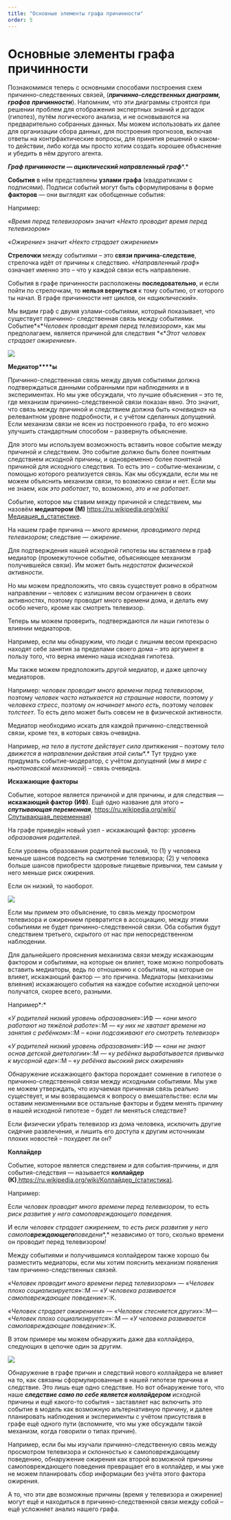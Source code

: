 ```yaml
---
title: "Основные элементы графа причинности"
order: 5
---
```


# Основные элементы графа причинности

Познакомимся теперь с основными способами построения схем причинно-следственных связей, (***причинно-следственных диаграмм, графов*** ***причинности***). Напомним, что эти диаграммы строятся при решении проблем для отображения экспертных знаний и догадок (гипотез), путём логического анализа, и не основываются на предварительно собранных данных. Мы можем использовать их далее для организации сбора данных, для построения прогнозов, включая ответы на контрфактические вопросы, для принятия решений о каком-то действии, либо когда мы просто хотим создать хорошее объяснение и убедить в нём другого агента.

***Граф причинности — ациклический направленный граф****.*

**События** в нём представлены **узлами** **графа** (квадратиками с подписями). Подписи событий могут быть сформулированы в форме **факторов** — они выглядят как обобщенные события:

Например:

«*Время перед телевизором*» значит «*Некто проводит время перед телевизором*»

«*Ожирение*» значит «*Некто страдает ожирением*»

**Стрелочки** между событиями – это **связи причина-следствие**, стрелочка идёт от причины к следствию. «*Направленный граф*» означает именно это – что у каждой связи есть направление.

События в графе причинности расположены **последовательно**, и если пойти по стрелочкам, то **нельзя вернуться** к тому событию, от которого ты начал. В графе причинности нет циклов, он «*ациклический*».

Мы видим граф с двумя узлами-событиями, который показывает, что существует причинно- следственная связь между событиями. Событие*«**Человек проводит время перед телевизором*», как мы предполагаем, является причиной для следствия *«**Этот человек страдает ожирением*».

![](/text/ontologics-sobr/2025-06-19T2004/10800/45.png)

**Медиатор****ы**

Причинно-следственная связь между двумя событиями должна подтверждаться данными собранными при наблюдениях и в экспериментах. Но мы уже обсуждали, что лучшие объяснения – это те, где механизм причинно-следственной связи показан явно. Это значит, что связь между причиной и следствием должна быть «*очевидна*» на релевантном уровне подробности, и с учётом сделанных допущений. Если механизм связи не ясен из построенного графа, то его можно улучшить стандартным способом – развернуть объяснение.

Для этого мы используем возможность вставить новое событие между причиной и следствием. Это событие должно быть более понятным следствием исходной причины, и одновременно более понятной причиной для исходного следствия. То есть это – событие-механизм, с помощью которого реализуется связь. Как мы обсуждали, если мы не можем объяснить механизм связи, то возможно связи и нет. Если мы не знаем, *как это работает*, то, возможно, *это и не работает*.

Событие, которое мы ставим между причиной и следствием, мы назовём **медиатором** **(М)** [h](https://ru.wikipedia.org/wiki/Медиация_в_статистике)[ttps](https://ru.wikipedia.org/wiki/Медиация_в_статистике)[://ru.wikipedia.org/](https://ru.wikipedia.org/wiki/Медиация_в_статистике)[wiki](https://ru.wikipedia.org/wiki/Медиация_в_статистике)[/](https://ru.wikipedia.org/wiki/Медиация_в_статистике)[Медиация\_в\_статистике](https://ru.wikipedia.org/wiki/Медиация_в_статистике).

На нашем графе причина — *много времени, проводимого перед телевизором*; следствие — *ожирение*.

Для подтверждения нашей исходной гипотезы мы вставляем в граф медиатор (промежуточное событие, объясняющее механизм получившейся связи). Им может быть *недостаток физической активности*.

Но мы можем предположить, что связь существует ровно в обратном направлении – человек с излишним весом ограничен в своих активностях, поэтому проводит много времени дома, и делать ему особо нечего, кроме как смотреть телевизор.

Теперь мы можем проверить, подтверждаются ли наши гипотезы о влиянии медиаторов.

Например, если мы обнаружим, что люди с лишним весом прекрасно находят себе занятия за пределами своего дома – это аргумент в пользу того, что верна именно наша исходная гипотеза.

Мы также можем предположить другой медиатор, и даже цепочку медиаторов.

Например: *человек проводит много времени перед телевизором*, поэтому *человек часто натыкается на страшные новости*, поэтому *у человека стресс*, поэтому *он начинает много есть*, поэтому *человек толстеет*. То есть дело может быть совсем не в физической активности.

Медиатор необходимо искать для каждой причинно-следственной связи, кроме тех, в которых связь очевидна.

Например, *на тело в пустоте действует сила притяжения* – поэтому *тело движется в направлении действия этой силы**.* Тут трудно уже придумать событие-модератор, с учётом допущений (*мы в мире с ньютоновской механикой*) – связь очевидна.

**Искажающие факторы**

Событие, которое является причиной и для причины, и для следствия — **искажающий фактор** **(ИФ)**. Ещё одно название для этого ***– спутывающая переменная***, [h](https://ru.wikipedia.org/wiki/Спутывающая_переменная)[ttps](https://ru.wikipedia.org/wiki/Спутывающая_переменная)[://ru.wikipedia.org/](https://ru.wikipedia.org/wiki/Спутывающая_переменная)[wiki](https://ru.wikipedia.org/wiki/Спутывающая_переменная)[/](https://ru.wikipedia.org/wiki/Спутывающая_переменная)[Спутывающая\_переменная](https://ru.wikipedia.org/wiki/Спутывающая_переменная))

На графе приведён новый узел - искажающий фактор: *уровень образования родителей*.

Если уровень образования родителей высокий, то (1) у человека меньше шансов подсесть на смотрение телевизора; (2) у человека больше шансов приобрести здоровые пищевые привычки, тем самым у него меньше риск ожирения.

Если он низкий, то наоборот.

![](/text/ontologics-sobr/2025-06-19T2004/10800/46.jpeg)

Если мы примем это объяснение, то связь между просмотром телевизора и ожирением превратится в ассоциацию, между этими событиями не будет причинно-следственной связи. Оба события будут следствием третьего, скрытого от нас при непосредственном наблюдении.

Для дальнейшего прояснения механизма связи между искажающим фактором и событиями, на которые он влияет, тоже можно попробовать вставить медиаторы, ведь по отношению к событиям, на которые он влияет, искажающий фактор — это причина. Медиаторы (механизмы влияния) искажающего события на каждое событие исходной цепочки получатся, скорее всего, разными.

Например*:*

«*У родителей низкий уровень образования*»::ИФ — «*они много работают* *на тяжёлой работе*»::М — «*у них не хватает времени на занятия с ребёнком*»::М – «*они подсаживают его смотреть телевизор*»

«*У родителей низкий уровень образования*»::ИФ — «*они не знают основ детской диетологии*»::М — «*у ребёнка вырабатывается привычка к мусорной еде*»::М – «*у ребёнка высокий риск ожирения*»

Обнаружение искажающего фактора порождает сомнение в гипотезе о причинно-следственной связи между исходными событиями. Мы уже не можем утверждать, что изучаемая причинная связь реально существует, и мы возвращаемся к вопросу о вмешательстве: если мы оставим неизменными все остальные факторы и будем менять причину в нашей исходной гипотезе – будет ли меняться следствие?

Если физически убрать телевизор из дома человека, исключить другие сидячие развлечения, и лишить его доступа к другим источникам плохих новостей – похудеет ли он?

**Коллайдер**

Событие, которое является следствием и для события-причины, и для события-следствия — называется **коллайдер** **(К)**,[h](https://ru.wikipedia.org/wiki/Коллайдер_(статистика))[ttps](https://ru.wikipedia.org/wiki/Коллайдер_(статистика))[://ru.wikipedia.org/](https://ru.wikipedia.org/wiki/Коллайдер_(статистика))[wiki](https://ru.wikipedia.org/wiki/Коллайдер_(статистика))[/Коллайдер\_(статистика)](https://ru.wikipedia.org/wiki/Коллайдер_(статистика)).

Например:

Если *человек проводит много времени перед телевизором*, то есть *риск развития у него* *самоповреждающего* *поведения*.

И если *человек страдает ожирением*, то *есть риск развития у него* *самопо**вреждающего**поведени**,* независимо от того, сколько времени он проводит перед телевизором!

Между событиями и получившимся коллайдером также хорошо бы разместить медиаторы, если мы хотим пояснить механизм появления там причинно-следственных связей.

«*Человек проводит много времени перед телевизором*» — «*Человек плохо социализируется*»::М — «*У человека развивается* *самоповреждающее* *поведение*»::К.

«*Человек страдает ожирением*» — «*Человек стесняется других*»::М— «*Человек плохо социализируется*»::М — «*У человека развивается* *самоповреждающее* *поведение*»::К.

В этом примере мы можем обнаружить даже два коллайдера, следующих в цепочке один за другим.

![](/text/ontologics-sobr/2025-06-19T2004/10800/47.jpeg)

Обнаружение в графе причин и следствий нового коллайдера не влияет на то, как связаны сформулированные в нашей гипотезе причина и следствие. Это лишь еще одно следствие. Но вот обнаружение того, что наше ***следствие само по себе является коллайдером*** исходной причины и ещё какого-то события – заставляет нас включить это событие в модель как возможную альтернативную причину, и далее планировать наблюдения и эксперименты с учётом присутствия в графе ещё одного пути (вспомните, что мы уже обсуждали такой механизм, когда говорили о типах причин).

Например, если бы мы изучали причинно-следственную связь между просмотром телевизора и склонностью к самоповреждающему поведению, обнаружение ожирения как второй возможной причины самоповреждающего поведения превращает его в коллайдер, и мы уже не можем планировать сбор информации без учёта этого фактора ожирения.

А то, что эти две возможные причины (время у телевизора и ожирение) могут ещё и находиться в причинно-следственной связи между собой – ещё усложняет анализ нашего графа.